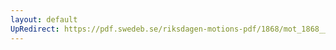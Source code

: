 ```yaml
---
layout: default
UpRedirect: https://pdf.swedeb.se/riksdagen-motions-pdf/1868/mot_1868__fk__00013.pdf
---
```


